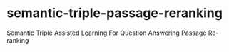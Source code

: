 # semantic-triple-passage-reranking
Semantic Triple Assisted Learning For Question Answering Passage Re-ranking

